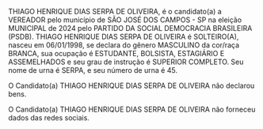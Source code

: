 THIAGO HENRIQUE DIAS SERPA DE OLIVEIRA, é o candidato(a) a VEREADOR pelo município de SÃO JOSÉ DOS CAMPOS - SP na eleição MUNICIPAL de 2024 pelo PARTIDO DA SOCIAL DEMOCRACIA BRASILEIRA (PSDB). THIAGO HENRIQUE DIAS SERPA DE OLIVEIRA é SOLTEIRO(A), nasceu em 06/01/1998, se declara do gênero MASCULINO da cor/raça BRANCA, sua ocupação é ESTUDANTE, BOLSISTA, ESTAGIÁRIO E ASSEMELHADOS e seu grau de instrução é SUPERIOR COMPLETO. Seu nome de urna é SERPA, e seu número de urna é 45.

O Candidato(a) THIAGO HENRIQUE DIAS SERPA DE OLIVEIRA não declarou bens.


O Candidato(a) THIAGO HENRIQUE DIAS SERPA DE OLIVEIRA não forneceu dados das redes sociais.